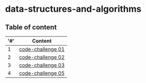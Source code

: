 # data-structures-and-algorithms


## Table of content

| '#'  | Content |
| ------------- | ------------- |
|  1  | [code-challenge 01](./array-reverse/README.md)
|  2  | [code-challenge 02](./array-insert-shift/README.md)
|  3  | [code-challenge 03](./array-binary-search/README.md)
|  4  | [code-challenge 05](./linked-list/README.md)




